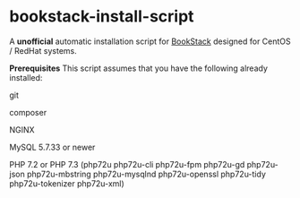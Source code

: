 # bookstack-install-script
A **unofficial** automatic installation script for [BookStack](https://www.bookstackapp.com/) designed for CentOS / RedHat systems.

**Prerequisites**
This script assumes that you have the following already installed:

git

composer

NGINX

MySQL 5.7.33 or newer

PHP 7.2 or PHP 7.3 (php72u php72u-cli php72u-fpm php72u-gd php72u-json php72u-mbstring php72u-mysqlnd php72u-openssl php72u-tidy php72u-tokenizer php72u-xml)
